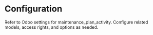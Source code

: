# Configuration

Refer to Odoo settings for maintenance_plan_activity. Configure related models, access rights, and options as needed.

